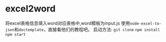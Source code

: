 # excel2word
将excel表格信息填入word对应表格中,word模板为input.js
使用`node-excel-to-json`和`doctemplate`，直接看他们的教程吧。
启动方法:
`git clone`
`npm install`
`npm start`
